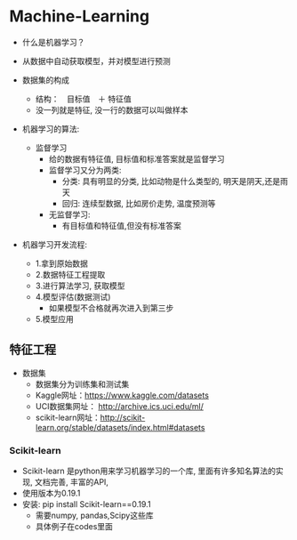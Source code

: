 # Machine-Learning
- 什么是机器学习？
- 从数据中自动获取模型，并对模型进行预测

- 数据集的构成
    - 结构：　目标值　＋ 特征值
    - 没一列就是特征, 没一行的数据可以叫做样本

- 机器学习的算法:
    - 监督学习
        - 给的数据有特征值, 目标值和标准答案就是监督学习
        - 监督学习又分为两类:
            - 分类: 具有明显的分类, 比如动物是什么类型的, 明天是阴天,还是雨天
            - 回归: 连续型数据, 比如房价走势, 温度预测等
        - 无监督学习:
            - 有目标值和特征值,但没有标准答案

- 机器学习开发流程:
    - 1.拿到原始数据
    - 2.数据特征工程提取
    - 3.进行算法学习, 获取模型
    - 4.模型评估(数据测试)
        - 如果模型不合格就再次进入到第三步
    - 5.模型应用

## 特征工程
- 数据集
    - 数据集分为训练集和测试集
    - Kaggle网址：https://www.kaggle.com/datasets
    - UCI数据集网址： http://archive.ics.uci.edu/ml/
    - scikit-learn网址：http://scikit-learn.org/stable/datasets/index.html#datasets

### Scikit-learn
- Scikit-learn 是python用来学习机器学习的一个库, 里面有许多知名算法的实现, 文档完善, 丰富的API, 
- 使用版本为0.19.1
- 安装: pip install Scikit-learn==0.19.1
    - 需要numpy, pandas,Scipy这些库
    - 具体例子在codes里面